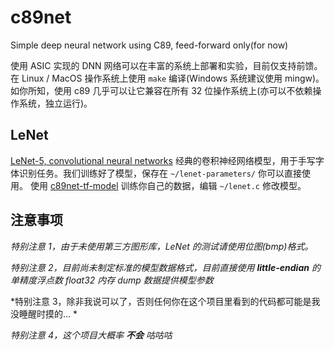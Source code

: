 # c89net

Simple deep neural network using C89, feed-forward only(for now)

使用 ASIC 实现的 DNN 网络可以在丰富的系统上部署和实验，目前仅支持前馈。在 Linux / MacOS 操作系统上使用 `make` 编译(Windows 系统建议使用 mingw)。如你所知，使用 c89 几乎可以让它兼容在所有 32 位操作系统上(亦可以不依赖操作系统，独立运行)。

## LeNet
[LeNet-5, convolutional neural networks](http://yann.lecun.com/exdb/lenet/)
经典的卷积神经网络模型，用于手写字体识别任务。我们训练好了模型，保存在 `~/lenet-parameters/` 你可以直接使用。
使用 [c89net-tf-model](http://404.404/) 训练你自己的数据，编辑 `~/lenet.c` 修改模型。

## 注意事项

*特别注意 1，由于未使用第三方图形库，LeNet 的测试请使用位图(bmp)格式。*

*特别注意 2，目前尚未制定标准的模型数据格式，目前直接使用 **little-endian** 的单精度浮点数 float32 内存 dump 数据提供模型参数*

*特别注意 3，除非我说可以了，否则任何你在这个项目里看到的代码都可能是我没睡醒时摸的... *

*特别注意 4，这个项目大概率 **不会** 咕咕咕*